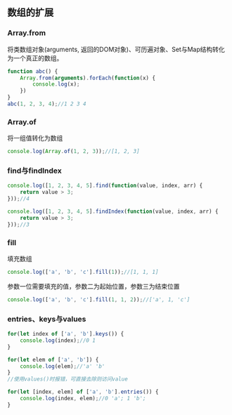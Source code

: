 ## 数组的扩展

### Array.from
将类数组对象(arguments, 返回的DOM对象)、可历遍对象、Set与Map结构转化为一个真正的数组。
```javascript
function abc() {
	Array.from(arguments).forEach(function(x) {
		console.log(x);
	})
}
abc(1, 2, 3, 4);//1 2 3 4
```

### Array.of
将一组值转化为数组
```javascript
console.log(Array.of(1, 2, 3));//[1, 2, 3]
```

### find与findIndex
```javascript
console.log([1, 2, 3, 4, 5].find(function(value, index, arr) {
	return value > 3;
}));//4

```
```javascript
console.log([1, 2, 3, 4, 5].findIndex(function(value, index, arr) {
	return value > 3;
}));//3
```

### fill
填充数组
```javascript
console.log(['a', 'b', 'c'].fill(1));//[1, 1, 1]
```
参数一位需要填充的值，参数二为起始位置，参数三为结束位置
```javascript
console.log(['a', 'b', 'c'].fill(1, 1, 2));//['a', 1, 'c']
```

### entries、keys与values
```javascript
for(let index of ['a', 'b'].keys()) {
	console.log(index);//0 1
}
```
```javascript
for(let elem of ['a', 'b']) {
	console.log(elem);//'a' 'b'
}
//使用values()时报错，可直接去除则访问value
```
```javascript
for(let [index, elem] of ['a', 'b'].entries()) {
	console.log(index, elem);//0 'a'; 1 'b';
}
```